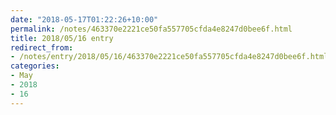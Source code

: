 ```yaml
---
date: "2018-05-17T01:22:26+10:00"
permalink: /notes/463370e2221ce50fa557705cfda4e8247d0bee6f.html
title: 2018/05/16 entry
redirect_from:
- /notes/entry/2018/05/16/463370e2221ce50fa557705cfda4e8247d0bee6f.html
categories:
- May
- 2018
- 16
---
```

